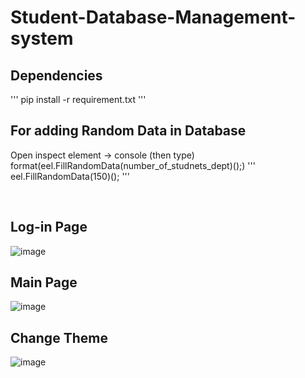 # Student-Database-Management-system

## Dependencies
'''
pip install -r requirement.txt
'''

## For adding Random Data in Database
Open inspect element -> console (then type) format(eel.FillRandomData(number_of_studnets_dept)();)
'''
eel.FillRandomData(150)();
'''

<br>


## Log-in Page
![image](https://user-images.githubusercontent.com/79639825/211521786-7eb66de5-a45c-46ec-b3bb-fbede2d17e12.png)

## Main Page
![image](https://user-images.githubusercontent.com/79639825/211521937-6605e195-035f-4271-b74e-b5f7f6cc3bbd.png)

## Change Theme
![image](https://user-images.githubusercontent.com/79639825/211523582-99b6951d-5554-4d53-a5be-3b035ee3ac69.png)
